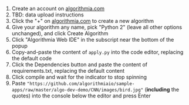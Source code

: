 1. Create an account on [algorithmia.com](https://algorithmia.com/)
1. TBD: data upload instructions 
1. Click the "+" on [algorithmia.com](https://algorithmia.com/) to create a new algorithm
1. Give your algorithm any name, pick "Python 2" (leave all other options unchanged), and click Create Algorithm
1. Click "Algorithmia Web IDE" in the subscript near the bottom of the popup
1. Copy-and-paste the content of `apply.py` into the code editor, replacing the default code
1. Click the Dependencies button and paste the content of requirements.txt, replacing the default content
1. Click compile and wait for the indicator to stop spinning
3. Paste `"https://github.com/algorithmiaio/sample-apps/raw/master/algo-dev-demo/CNN/images/bird.jpg"` (**including** the quotes) into the console below the editor and press Enter
